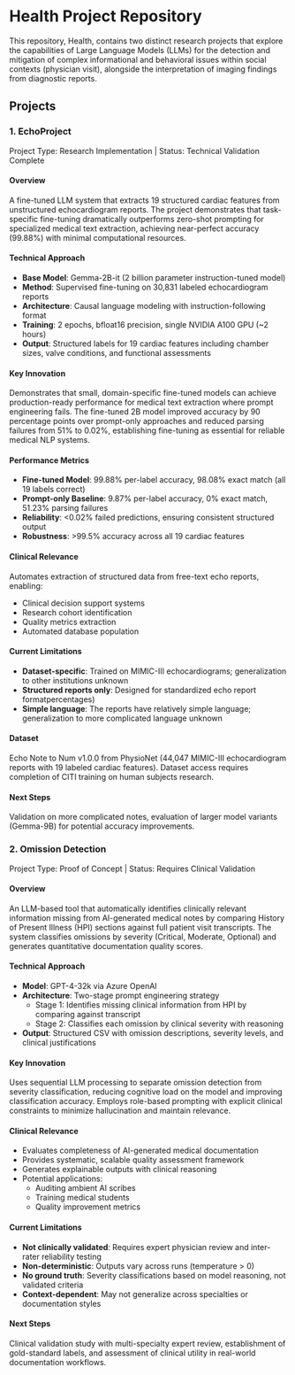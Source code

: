 # Health Project Repository

This repository, Health, contains two distinct research projects that explore the capabilities of Large Language Models (LLMs) for the detection and mitigation of complex informational and behavioral issues within social contexts (physician visit), alongside the interpretation of imaging findings from diagnostic reports.

## Projects

### 1. EchoProject
Project Type: Research Implementation | Status: Technical Validation Complete
#### Overview
A fine-tuned LLM system that extracts 19 structured cardiac features from unstructured echocardiogram reports. The project demonstrates that task-specific fine-tuning dramatically outperforms zero-shot prompting for specialized medical text extraction, achieving near-perfect accuracy (99.88%) with minimal computational resources.

#### Technical Approach
- **Base Model**: Gemma-2B-it (2 billion parameter instruction-tuned model)
- **Method**: Supervised fine-tuning on 30,831 labeled echocardiogram reports
- **Architecture**: Causal language modeling with instruction-following format
- **Training**: 2 epochs, bfloat16 precision, single NVIDIA A100 GPU (~2 hours)
- **Output**: Structured labels for 19 cardiac features including chamber sizes, valve conditions, and functional assessments

#### Key Innovation
Demonstrates that small, domain-specific fine-tuned models can achieve production-ready performance for medical text extraction where prompt engineering fails. The fine-tuned 2B model improved accuracy by 90 percentage points over prompt-only approaches and reduced parsing failures from 51% to 0.02%, establishing fine-tuning as essential for reliable medical NLP systems.

#### Performance Metrics
- **Fine-tuned Model**: 99.88% per-label accuracy, 98.08% exact match (all 19 labels correct)
- **Prompt-only Baseline**: 9.87% per-label accuracy, 0% exact match, 51.23% parsing failures
- **Reliability**: <0.02% failed predictions, ensuring consistent structured output
- **Robustness**: >99.5% accuracy across all 19 cardiac features

#### Clinical Relevance
Automates extraction of structured data from free-text echo reports, enabling:
- Clinical decision support systems
- Research cohort identification
- Quality metrics extraction
- Automated database population

#### Current Limitations
- **Dataset-specific**: Trained on MIMIC-III echocardiograms; generalization to other institutions unknown
- **Structured reports only**: Designed for standardized echo report formatpercentages)
- **Simple language**: The reports have relatively simple language; generalization to more complicated language unknown

#### Dataset
Echo Note to Num v1.0.0 from PhysioNet (44,047 MIMIC-III echocardiogram reports with 19 labeled cardiac features). Dataset access requires completion of CITI training on human subjects research.

#### Next Steps
Validation on more complicated notes, evaluation of larger model variants (Gemma-9B) for potential accuracy improvements.


### 2. Omission Detection
Project Type: Proof of Concept | Status: Requires Clinical Validation

#### Overview
An LLM-based tool that automatically identifies clinically relevant information missing from AI-generated medical notes by comparing History of Present Illness (HPI) sections against full patient visit transcripts. The system classifies omissions by severity (Critical, Moderate, Optional) and generates quantitative documentation quality scores.

#### Technical Approach

- **Model**: GPT-4-32k via Azure OpenAI
- **Architecture**: Two-stage prompt engineering strategy
  - Stage 1: Identifies missing clinical information from HPI by comparing against transcript
  - Stage 2: Classifies each omission by clinical severity with reasoning
- **Output**: Structured CSV with omission descriptions, severity levels, and clinical justifications

#### Key Innovation
Uses sequential LLM processing to separate omission detection from severity classification, reducing cognitive load on the model and improving classification accuracy. Employs role-based prompting with explicit clinical constraints to minimize hallucination and maintain relevance.

#### Clinical Relevance
- Evaluates completeness of AI-generated medical documentation
- Provides systematic, scalable quality assessment framework
- Generates explainable outputs with clinical reasoning
- Potential applications:
  - Auditing ambient AI scribes
  - Training medical students
  - Quality improvement metrics

#### Current Limitations
- **Not clinically validated**: Requires expert physician review and inter-rater reliability testing
- **Non-deterministic**: Outputs vary across runs (temperature > 0)
- **No ground truth**: Severity classifications based on model reasoning, not validated criteria
- **Context-dependent**: May not generalize across specialties or documentation styles

#### Next Steps
Clinical validation study with multi-specialty expert review, establishment of gold-standard labels, and assessment of clinical utility in real-world documentation workflows.